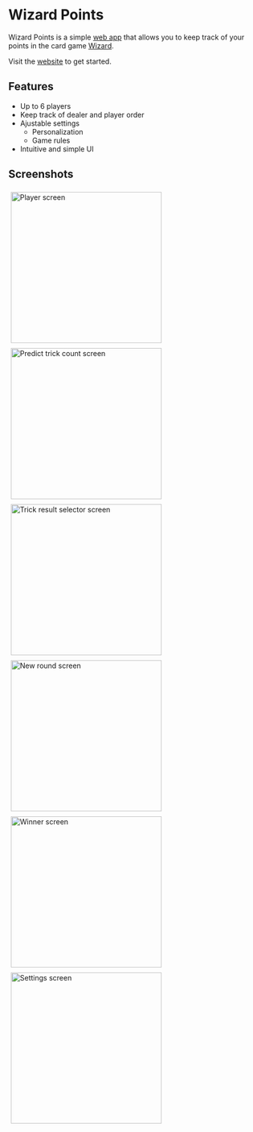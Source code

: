 # Wizard Points

Wizard Points is a simple [web app](https://wizard-points.web.app/#/) that allows you to keep track of your points in the card game [Wizard](https://en.wikipedia.org/wiki/Wizard_(card_game)). 

Visit the [website](https://wizard-points.web.app/#/) to get started.

## Features

- Up to 6 players
- Keep track of dealer and player order
- Ajustable settings
    - Personalization
    - Game rules
- Intuitive and simple UI

## Screenshots



<img src="images/players.png"
     alt="Player screen"
     width=300px
     style="float: left; margin: 5px;"/>
<img src="images/trick_prediction.png"
     alt="Predict trick count screen"
     width=300px
     style="float: left; margin: 5px;"/>
<img src="images/trick_selector.png"
     alt="Trick result selector screen"
     width=300px
     style="float: left; margin: 5px;"/>
<img src="images/new_round.png"
     alt="New round screen"
     width=300px
     style="float: left; margin: 5px;"/>
<img src="images/winner.png"
     alt="Winner screen"
     width=300px
     style="float: left; margin: 5px;"/>
<img src="images/settings.png"
     alt="Settings screen"
     width=300px
     style="float: left; margin: 5px;"/>